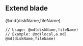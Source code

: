 ## Extend blade

@md(diskName,fileName)
```
// Usage: @md(diskName,fileName)
// Example: @md(local,a.md)
@md(diskName,fileName)
```